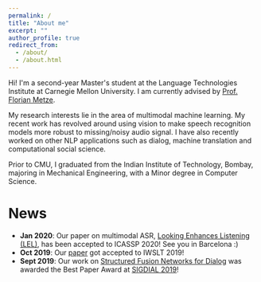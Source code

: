 ```yaml
---
permalink: /
title: "About me"
excerpt: ""
author_profile: true
redirect_from: 
  - /about/
  - /about.html
---
```


Hi! I'm a second-year Master's student at the Language Technologies Institute at Carnegie Mellon University. I am currently advised by [Prof. Florian Metze](https://www.cs.cmu.edu/~fmetze/interACT/Home.html).

My research interests lie in the area of multimodal machine learning. My recent work has revolved around using vision to make speech recognition models more robust to missing/noisy audio signal. I have also recently worked on other NLP applications such as dialog, machine translation and computational social science.

Prior to CMU, I graduated from the Indian Institute of Technology, Bombay, majoring in Mechanical Engineering, with a Minor degree in Computer Science.

News
======

* <b>Jan 2020</b>: Our paper on multimodal ASR, [Looking Enhances Listening (LEL)](https://arxiv.org/abs/2002.05639), has been accepted to ICASSP 2020! See you in Barcelona :)
* <b>Oct 2019</b>: Our [paper](https://arxiv.org/abs/1910.12368) got accepted to IWSLT 2019!
* <b>Sept 2019</b>: Our work on [Structured Fusion Networks for Dialog](https://arxiv.org/abs/1907.10016) was awarded the Best Paper Award at [SIGDIAL 2019](https://www.sigdial.org/files/workshops/conference20/)!

